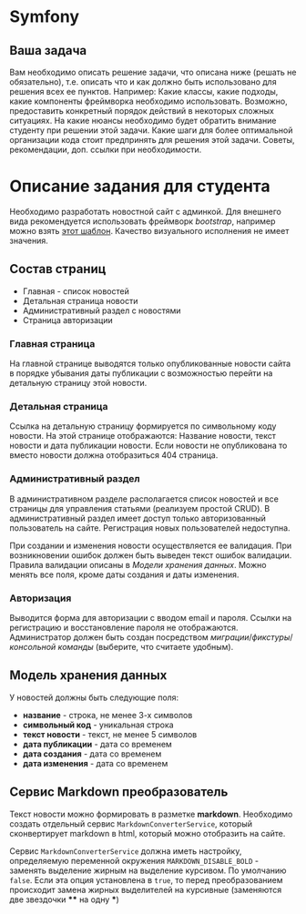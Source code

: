 # Symfony

## Ваша задача
Вам необходимо описать решение задачи, что описана ниже (решать не обязательно), т.е. описать что и как должно быть использовано для решения всех ее пунктов.
Например: Какие классы, какие подходы, какие компоненты фреймворка необходимо использовать. Возможно, предоставить конкретный порядок действий в некоторых сложных ситуациях. На какие нюансы необходимо будет обратить внимание студенту при решении этой задачи. Какие шаги для более оптимальной организации кода стоит предпринять для решения этой задачи. Советы, рекомендации, доп. ссылки при необходимости.

# Описание задания для студента
Необходимо разработать новостной сайт с админкой. Для внешнего вида рекомендуется использовать фреймворк *bootstrap*, например можно взять [этот шаблон](https://github.com/StartBootstrap/startbootstrap-modern-business). Качество визуального исполнения не имеет значения.

## Состав страниц
- Главная - список новостей
- Детальная страница новости
- Административный раздел с новостями
- Страница авторизации

### Главная страница
На главной странице выводятся только опубликованные новости сайта в порядке убывания даты публикации с возможностью перейти на детальную страницу этой новости. 

### Детальная страница
Ссылка на детальную страницу формируется по символьному коду новости. На этой странице отображаются: Название новости, текст новости и дата публикации новости. Если новости не опубликована то вместо новости должна отобразиться 404 страница.

### Административный раздел
В административном разделе располагается список новостей и все страницы для управления статьями (реализуем простой CRUD). В административный раздел имеет доступ только авторизованный пользователь на сайте. Регистрация новых пользователей недоступна.

При создании и изменения новости осуществляется ее валидация. При возникновении ошибок должен быть выведен текст ошибок валидации. Правила валидации описаны в *Модели хранения данных*. Можно менять все поля, кроме даты создания и даты изменения.

### Авторизация
Выводится форма для авторизации с вводом email и пароля. Ссылки на регистрацию и восстановление пароля не отображаются. Администратор должен быть создан посредством *миграции*/*фикстуры*/*консольной команды* (выберите, что считаете удобным).

## Модель хранения данных

У новостей должны быть следующие поля:
- **название** - строка, не менее 3-х символов
- **символьный код** - уникальная строка
- **текст новости** - текст, не менее 5 символов
- **дата публикации** - дата со временем
- **дата создания** - дата со временем
- **дата изменения** - дата со временем

## Сервис Markdown преобразователь
Текст новости можно формировать в разметке **markdown**. Необходимо создать отдельный сервис `MarkdownConverterService`, который сконвертирует markdown в html, который можно отобразить на сайте. 

Сервис `MarkdownConverterService` должна иметь настройку, определяемую переменной окружения `MARKDOWN_DISABLE_BOLD` - заменять выделение жирным на выделение курсивом. По умолчанию `false`. Если эта опция установлена в `true`, то перед преобразованием происходит замена жирных выделителей на курсивные (заменяются две звездочки **\*\*** на одну **\***)

